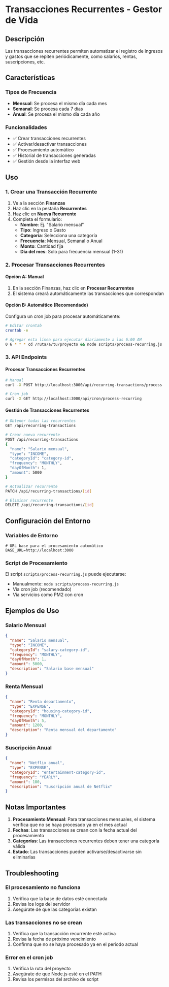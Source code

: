 # Transacciones Recurrentes - Gestor de Vida

## Descripción

Las transacciones recurrentes permiten automatizar el registro de ingresos y gastos que se repiten periódicamente, como salarios, rentas, suscripciones, etc.

## Características

### Tipos de Frecuencia
- **Mensual**: Se procesa el mismo día cada mes
- **Semanal**: Se procesa cada 7 días
- **Anual**: Se procesa el mismo día cada año

### Funcionalidades
- ✅ Crear transacciones recurrentes
- ✅ Activar/desactivar transacciones
- ✅ Procesamiento automático
- ✅ Historial de transacciones generadas
- ✅ Gestión desde la interfaz web

## Uso

### 1. Crear una Transacción Recurrente

1. Ve a la sección **Finanzas**
2. Haz clic en la pestaña **Recurrentes**
3. Haz clic en **Nueva Recurrente**
4. Completa el formulario:
   - **Nombre**: Ej. "Salario mensual"
   - **Tipo**: Ingreso o Gasto
   - **Categoría**: Selecciona una categoría
   - **Frecuencia**: Mensual, Semanal o Anual
   - **Monto**: Cantidad fija
   - **Día del mes**: Solo para frecuencia mensual (1-31)

### 2. Procesar Transacciones Recurrentes

#### Opción A: Manual
1. En la sección Finanzas, haz clic en **Procesar Recurrentes**
2. El sistema creará automáticamente las transacciones que correspondan

#### Opción B: Automático (Recomendado)
Configura un cron job para procesar automáticamente:

```bash
# Editar crontab
crontab -e

# Agregar esta línea para ejecutar diariamente a las 6:00 AM
0 6 * * * cd /ruta/a/tu/proyecto && node scripts/process-recurring.js
```

### 3. API Endpoints

#### Procesar Transacciones Recurrentes
```bash
# Manual
curl -X POST http://localhost:3000/api/recurring-transactions/process

# Cron job
curl -X GET http://localhost:3000/api/cron/process-recurring
```

#### Gestión de Transacciones Recurrentes
```bash
# Obtener todas las recurrentes
GET /api/recurring-transactions

# Crear nueva recurrente
POST /api/recurring-transactions
{
  "name": "Salario mensual",
  "type": "INCOME",
  "categoryId": "category-id",
  "frequency": "MONTHLY",
  "dayOfMonth": 1,
  "amount": 5000
}

# Actualizar recurrente
PATCH /api/recurring-transactions/[id]

# Eliminar recurrente
DELETE /api/recurring-transactions/[id]
```

## Configuración del Entorno

### Variables de Entorno
```env
# URL base para el procesamiento automático
BASE_URL=http://localhost:3000
```

### Script de Procesamiento
El script `scripts/process-recurring.js` puede ejecutarse:
- Manualmente: `node scripts/process-recurring.js`
- Via cron job (recomendado)
- Via servicios como PM2 con cron

## Ejemplos de Uso

### Salario Mensual
```json
{
  "name": "Salario mensual",
  "type": "INCOME",
  "categoryId": "salary-category-id",
  "frequency": "MONTHLY",
  "dayOfMonth": 1,
  "amount": 5000,
  "description": "Salario base mensual"
}
```

### Renta Mensual
```json
{
  "name": "Renta departamento",
  "type": "EXPENSE",
  "categoryId": "housing-category-id",
  "frequency": "MONTHLY",
  "dayOfMonth": 5,
  "amount": 1200,
  "description": "Renta mensual del departamento"
}
```

### Suscripción Anual
```json
{
  "name": "Netflix anual",
  "type": "EXPENSE",
  "categoryId": "entertainment-category-id",
  "frequency": "YEARLY",
  "amount": 180,
  "description": "Suscripción anual de Netflix"
}
```

## Notas Importantes

1. **Procesamiento Mensual**: Para transacciones mensuales, el sistema verifica que no se haya procesado ya en el mes actual
2. **Fechas**: Las transacciones se crean con la fecha actual del procesamiento
3. **Categorías**: Las transacciones recurrentes deben tener una categoría válida
4. **Estado**: Las transacciones pueden activarse/desactivarse sin eliminarlas

## Troubleshooting

### El procesamiento no funciona
1. Verifica que la base de datos esté conectada
2. Revisa los logs del servidor
3. Asegúrate de que las categorías existan

### Las transacciones no se crean
1. Verifica que la transacción recurrente esté activa
2. Revisa la fecha de próximo vencimiento
3. Confirma que no se haya procesado ya en el período actual

### Error en el cron job
1. Verifica la ruta del proyecto
2. Asegúrate de que Node.js esté en el PATH
3. Revisa los permisos del archivo de script
